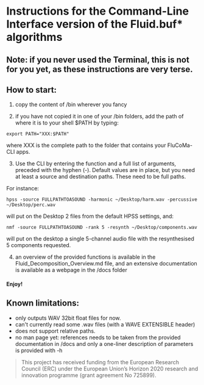 # Instructions for the Command-Line Interface version of the Fluid.buf* algorithms

## Note: if you never used the Terminal, this is not for you yet, as these instructions are very terse.

## How to start:

1) copy the content of /bin wherever you fancy

2) if you have not copied it in one of your /bin folders, add the path of where it is to your shell $PATH by typing:
```
export PATH="XXX:$PATH"
```
where XXX is the complete path to the folder that contains your FluCoMa-CLI apps.

3) Use the CLI by entering the function and a full list of arguments, preceded with the hyphen (-). Default values are in place, but you need at least a source and destination paths. These need to be full paths.

For instance:
```
hpss -source FULLPATHTOASOUND -harmonic ~/Desktop/harm.wav -percussive ~/Desktop/perc.wav
```

will put on the Desktop 2 files from the default HPSS settings, and:

```
nmf -source FULLPATHTOASOUND -rank 5 -resynth ~/Desktop/components.wav
```

will put on the desktop a single 5-channel audio file with the resynthesised 5 components requested.

4) an overview of the provided functions is available in the Fluid_Decomposition_Overview.md file, and an extensive documentation is available as a webpage in the /docs folder

#### Enjoy!


## Known limitations:
- only outputs WAV 32bit float files for now.
- can't currently read some .wav files (with a WAVE EXTENSIBLE header)
- does not support relative paths.
- no man page yet: references needs to be taken from the provided documentation in /docs and only a one-liner description of parameters is provided with -h

> This project has received funding from the European Research Council (ERC) under the European Union’s Horizon 2020 research and innovation programme (grant agreement No 725899).
